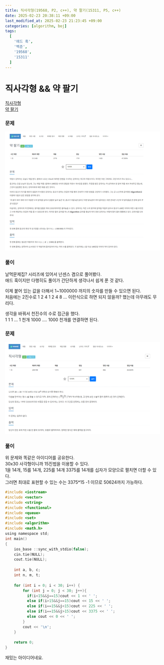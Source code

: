 ```yaml
---
title: 직사각형(19568, P2, c++), 약 팔기(15311, P5, c++)
date: 2025-02-23 20:38:11 +09:00
last_modified_at: 2025-02-23 21:23:45 +09:00
categories: [algorithm, boj]
tags:
  [
    '애드 훅',
    '백준',
    '19568',
    '15311'
  ]
---
```

# **직사각형 && 약 팔기**

[직사각형](https://www.acmicpc.net/problem/19568)<br>
[약 팔기](https://www.acmicpc.net/problem/15311)

### 문제

![image](/assets/img/algorithm/약팔기_1.PNG)

### 풀이
날먹문제집? 시리즈에 있어서 넌센스 겸으로 풀어봤다.<br>
애드 훅이지만 다행히도 풀이가 간단하게 생각나서 쉽게 푼 것 같다.<br>

이제 붙어 있는 값을 더해서 1~1000000 까지의 숫자를 만들 수 있으면 된다.<br>
처음에는 2진수로 1 2 4 1 2 4 8 ... 이런식으로 하면 되지 않을까? 했는데 아무래도 무리다.<br>

생각을 바꿔서 천진수의 수로 접근을 했다.<br>
1 1 1 ... 1 천개 1000 .... 1000 천개를 연결하면 된다.<br>

### 문제

![image](/assets/img/algorithm/직사각형_1.PNG)

### 풀이
위 문제와 똑같은 아이디어를 공유한다.<br>
30x30 사각형이니까 15진법을 이용할 수 있다.<br>
1을 14개, 15를 14개, 225를 14개 3375를 14개를 십자가 모양으로 펼치면 더할 수 있다.<br>
그러면 최대로 표현할 수 있는 수는 3375*15 -1 이므로 50624까지 가능하다.<br>
```c
#include <iostream>
#include <vector>
#include <string>
#include <functional>
#include <queue>
#include <set>
#include <algorithm>
#include <math.h>
using namespace std;
int main()
{
    ios_base ::sync_with_stdio(false);
    cin.tie(NULL);
    cout.tie(NULL);

    int a, b, c;
    int n, m, t;
    
    for (int i = 0; i < 30; i++) {
        for (int j = 0; j < 30; j++){
          if(i<15&&j==15)cout << 1 << ' ';
          else if(i>15&&j==15)cout << 15 << ' ';
          else if(i==15&&j<15)cout << 225 << ' ';
          else if(i==15&&j>15)cout << 3375 << ' ';
          else cout << 0 << ' ';
        }
        cout << '\n';
    }

    return 0;
}
```
재밌는 아이디어네요.